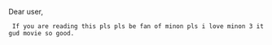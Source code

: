 Dear user, 

     If you are reading this pls pls be fan of minon pls i love minon 3 it gud movie so good.

